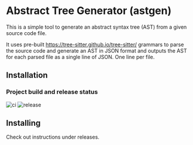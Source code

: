 # Abstract Tree Generator (astgen)

This is a simple tool to generate an abstract syntax tree (AST) from a given source code file.

It uses pre-built https://tree-sitter.github.io/tree-sitter/ grammars to parse the source code and generate an AST in JSON format and outputs the AST for each parsed file as a single line of JSON. One line per file.

## Installation

### Project build and release status

![ci](https://github.com/grahambrooks/astgen/actions/workflows/ci.yaml/badge.svg) ![release](https://github.com/grahambrooks/astgen/actions/workflows/release.yaml/badge.svg)

## Installing

Check out instructions under releases. 

